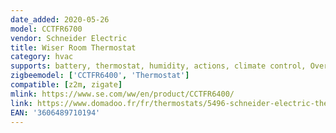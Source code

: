 ```yaml
---
date_added: 2020-05-26
model: CCTFR6700
vendor: Schneider Electric 
title: Wiser Room Thermostat
category: hvac
supports: battery, thermostat, humidity, actions, climate control, Override Cycle ( 30', 1 h, 2h )
zigbeemodel: ['CCTFR6400', 'Thermostat']
compatible: [z2m, zigate]
mlink: https://www.se.com/ww/en/product/CCTFR6400/
link: https://www.domadoo.fr/fr/thermostats/5496-schneider-electric-thermostat-d-ambiance-connecte-zigbee-30-wiser-3606489710194.html
EAN: '3606489710194'
---
```

